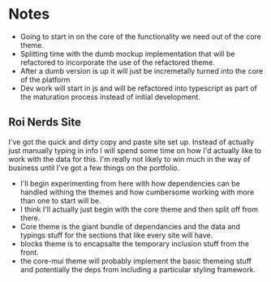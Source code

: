 # Notes
- Going to start in on the core of the functionality we need out of the core theme. 
- Splitting time with the dumb mockup implementation that will be refactored to incorporate the use of the refactored theme.
- After a dumb version is up it will just be incremetally turned into the core of the platform
- Dev work will start in js and will be refactored into typescript as part of the maturation process instead of initial development. 


## Roi Nerds Site

I've got the quick and dirty copy and paste site set up. Instead of actually just manually typing in info I will spend some time on how I'd actually like to work with the data for this. I'm really not likely to win much in the way of business until I've got a few things on the portfolio. 

- I'll begin experimenting from here with how dependencies can be handled withing the themes and how cumbersome working with more than one to start will be.
- I think I'll actually just begin with the core theme and then split off from there. 
- Core theme is the giant bundle of dependancies and the data and typings stuff for the sections that like every site will have. 
- blocks theme is to encapsalte the temporary inclusion stuff from the front. 
- the core-mui theme will probably implement the basic themeing stuff and potentially the deps from including a particular styling framework. 

